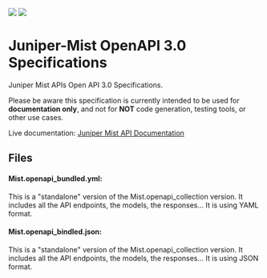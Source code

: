 <img src="https://img.shields.io/swagger/valid/3.0?specUrl=https%3A%2F%2Fraw.githubusercontent.com%2Ftmunzer%2FMist-OAS%2Fmain%2Fmist.openapi.yml"> <img src="https://img.shields.io/github/license/tmunzer/Mist-OAS">

# Juniper-Mist OpenAPI 3.0 Specifications

Juniper Mist APIs Open API 3.0 Specifications.

Please be aware this specification is currently intended to be used for **documentation only**, and not for **NOT** code generation, testing tools, or other use cases.

Live documentation: [Juniper Mist API Documentation](https://www.juniper.net/documentation/us/en/software/mist/api/http/getting-started/how-to-get-started)

## Files
#### Mist.openapi_bundled.yml:
This is a "standalone" version of the Mist.openapi_collection version. It includes all the API endpoints, the models, the responses... It is using YAML format.
#### Mist.openapi_bindled.json:
This is a "standalone" version of the Mist.openapi_collection version. It includes all the API endpoints, the models, the responses... It is using JSON format.

